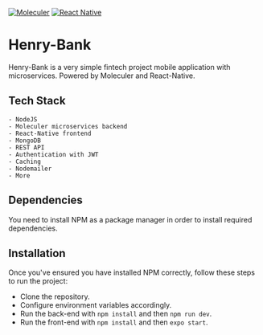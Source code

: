 [![Moleculer](https://badgen.net/badge/Powered%20by/Moleculer/0e83cd)](https://moleculer.services)
[![React Native](https://badgen.net/badge/Powered%20by/React%20Native/0e83cd)](https://reactnative.dev/)

# Henry-Bank

Henry-Bank is a very simple fintech project mobile application with microservices. Powered by Moleculer and React-Native.

## Tech Stack

```
- NodeJS
- Moleculer microservices backend
- React-Native frontend
- MongoDB
- REST API
- Authentication with JWT
- Caching
- Nodemailer
- More
```

## Dependencies

You need to install NPM as a package manager in order to install required dependencies.

## Installation

Once you've ensured you have installed NPM correctly, follow these steps to run the project:

- Clone the repository.
- Configure environment variables accordingly.
- Run the back-end with `npm install` and then `npm run dev`.
- Run the front-end with `npm install` and then `expo start`.